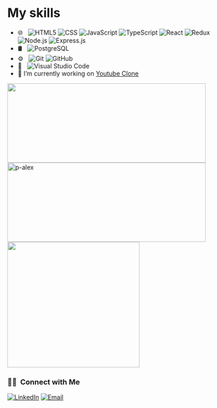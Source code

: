 # My skills

- 🌐 &nbsp;
  ![HTML5](https://img.shields.io/badge/-HTML5-333333?style=flat&logo=HTML5)
  ![CSS](https://img.shields.io/badge/-CSS-333333?style=flat&logo=CSS3&logoColor=1572B6)
  ![JavaScript](https://img.shields.io/badge/-JavaScript-333333?style=flat&logo=javascript)
  ![TypeScript](https://img.shields.io/badge/-TypeScript-333333?style=flat&logo=typescript)
  ![React](https://img.shields.io/badge/-React-333333?style=flat&logo=react)
  ![Redux](https://img.shields.io/badge/-Redux-333333?style=flat&logo=redux)
  ![Node.js](https://img.shields.io/badge/-Node.js-333333?style=flat&logo=node.js)
  ![Express.js](https://img.shields.io/badge/-Express.js-333333?style=flat&logo=express)
- 🛢 &nbsp;
  ![PostgreSQL](https://img.shields.io/badge/-PostgreSQL-333333?style=flat&logo=postgresql)
- ⚙️ &nbsp;
  ![Git](https://img.shields.io/badge/-Git-333333?style=flat&logo=git)
  ![GitHub](https://img.shields.io/badge/-GitHub-333333?style=flat&logo=github)
- 🔧 &nbsp;
  ![Visual Studio Code](https://img.shields.io/badge/-Visual%20Studio%20Code-333333?style=flat&logo=visual-studio-code&logoColor=007ACC)
- 🔭 I’m currently working on [Youtube Clone](https://github.com/p-alex/youtube-clone)

<!-- <p align="left"> <a href="https://github.com/ryo-ma/github-profile-trophy"><img src="https://github-profile-trophy.vercel.app/?username=p-alex" alt="p-alex" /></a> </p> -->

<div style="display:flex; flex-wrap: wrap;">
    <img src="https://github-stats-alpha.vercel.app/api?username=p-alex&cc=151515&tc=FDFDFD&ic=FA8B00&bc=E4E2E2" width="450" height="180">
    <img src="https://github-readme-streak-stats.herokuapp.com/?user=p-alex&theme=dark" alt="p-alex" width="450" height="180"/>
    <img  src="https://github-readme-stats.vercel.app/api/top-langs/?username=p-alex&theme=dark" width="300" height="285"/>
</div>



<h3> 🤝🏻 &nbsp;Connect with Me </h3>

<p>
<a href="https://www.linkedin.com/in/alexandru-daniel-pistol/" target='_blank'><img alt="LinkedIn" src="https://img.shields.io/badge/LinkedIn-blue?style=flat-square&logo=linkedin"></a>
<a href="mailto:alexey9021@gmail.com"><img alt="Email" src="https://img.shields.io/badge/Email-blue?style=flat-square&logo=gmail"></a>
</p>
